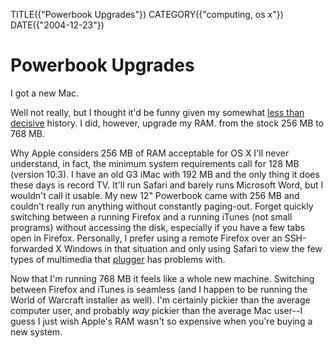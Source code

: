 TITLE({"Powerbook Upgrades"})
CATEGORY({"computing, os x"})
DATE({"2004-12-23"})

Powerbook Upgrades
==================

I got a new Mac.

Well not really, but I thought it'd be funny given my somewhat [less
than
decisive](http://eseth.org/archives/2004/10/26/os-x-vs-linux-and-linux-on-laptops/)
history. I did, however, upgrade my RAM. from the stock 256 MB to 768
MB.

Why Apple considers 256 MB of RAM acceptable for OS X I'll never
understand, in fact, the minimum system requirements call for 128 MB
(version 10.3). I have an old G3 iMac with 192 MB and the only thing it
does these days is record TV. It'll run Safari and barely runs
Microsoft Word, but I wouldn't call it usable. My new 12" Powerbook
came with 256 MB and couldn't really run anything without constantly
paging-out. Forget quickly switching between a running Firefox and a
running iTunes (not small programs) without accessing the disk,
especially if you have a few tabs open in Firefox. Personally, I prefer
using a remote Firefox over an SSH-forwarded X Windows in that situation
and only using Safari to view the few types of multimedia that
[plugger](http://fredrik.hubbe.net/plugger.html) has problems with.

Now that I'm running 768 MB it feels like a whole new machine.
Switching between Firefox and iTunes is seamless (and I happen to be
running the World of Warcraft installer as well). I'm certainly pickier
than the average computer user, and probably *way* pickier than the
average Mac user--I guess I just wish Apple's RAM wasn't so expensive
when you're buying a new system.
